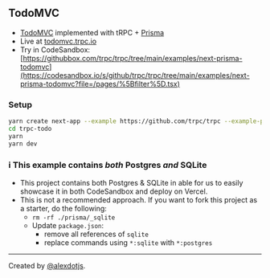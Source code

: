 ## TodoMVC

- [TodoMVC](https://todomvc.com/) implemented with tRPC + [Prisma](https://prisma.io)
- Live at [todomvc.trpc.io](https://todomvc.trpc.io)
- Try in CodeSandbox: [https://githubbox.com/trpc/trpc/tree/main/examples/next-prisma-todomvc](https://codesandbox.io/s/github/trpc/trpc/tree/main/examples/next-prisma-todomvc?file=/pages/%5Bfilter%5D.tsx)

### Setup

```bash
yarn create next-app --example https://github.com/trpc/trpc --example-path examples/next-prisma-todomvc trpc-todo
cd trpc-todo
yarn
yarn dev
```


### ℹ️ This example contains _both_ Postgres _and_ SQLite

- This project contains both Postgres & SQLite in able for us to easily showcase it in both CodeSandbox and deploy on Vercel.
- This is not a recommended approach. If you want to fork this project as a starter, do the following:
  - `rm -rf ./prisma/_sqlite`
  - Update `package.json`:
    - remove all references of `sqlite`
    - replace commands using `*:sqlite` with `*:postgres`

---

Created by [@alexdotjs](https://twitter.com/alexdotjs).
